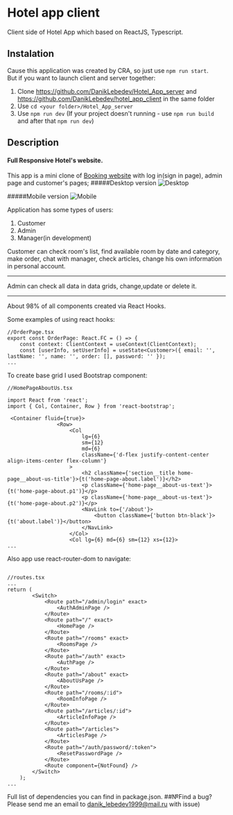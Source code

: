 
# Hotel app client
Client side of Hotel App which based on ReactJS, Typescript.
## Instalation
Cause this application was created by CRA, so just use 
```npm run start```.    
But if you want to launch client and server together:   
1. Clone https://github.com/DanikLebedev/Hotel_App_server and https://github.com/DanikLebedev/hotel_app_client in the same folder
2. Use ```cd <your folder>/Hotel_App_server``` 
3. Use 
```npm run dev```
(If your project doesn't running - use ```npm run build``` and after that  ```npm run dev```)
## Description
#### Full Responsive Hotel's website.
This app is a mini clone of [Booking website](https://www.booking.com/) with log in(sign in page), admin page and customer's pages;
#####Desktop version
![Desktop](Home_page_desktop.gif)

#####Mobile version
![Mobile](Home_page_mobile.gif)

Application has some types of users:
1. Customer
2. Admin
3. Manager(in development)

Customer can check room's list, find available room by date and category, make order, chat with manager, check articles, change his own information in personal account.
***
Admin can check all data in data grids, change,update or delete it.
***
About 98% of all components created via React Hooks.

Some examples of using react hooks:
```
//OrderPage.tsx
export const OrderPage: React.FC = () => {
    const context: ClientContext = useContext(ClientContext);
    const [userInfo, setUserInfo] = useState<Customer>({ email: '', lastName: '', name: '', order: [], password: '' });
...
```
To create base grid I used Bootstrap component: 
```
//HomePageAboutUs.tsx

import React from 'react';
import { Col, Container, Row } from 'react-bootstrap';

 <Container fluid={true}>
                <Row>
                    <Col
                        lg={6}
                        sm={12}
                        md={6}
                        className={'d-flex justify-content-center align-items-center flex-column'}
                    >
                        <h2 className={'section__title home-page__about-us-title'}>{t('home-page-about.label')}</h2>
                        <p className={'home-page__about-us-text'}>{t('home-page-about.p1')}</p>
                        <p className={'home-page__about-us-text'}>{t('home-page-about.p2')}</p>
                        <NavLink to={'/about'}>
                            <button className={'button btn-black'}>{t('about.label')}</button>
                        </NavLink>
                    </Col>
                    <Col lg={6} md={6} sm={12} xs={12}>
...
```
Also app use react-router-dom to navigate:
```

//routes.tsx
...
return (
        <Switch>
            <Route path="/admin/login" exact>
                <AuthAdminPage />
            </Route>
            <Route path="/" exact>
                <HomePage />
            </Route>
            <Route path="/rooms" exact>
                <RoomsPage />
            </Route>
            <Route path="/auth" exact>
                <AuthPage />
            </Route>
            <Route path="/about" exact>
                <AboutUsPage />
            </Route>
            <Route path="/rooms/:id">
                <RoomInfoPage />
            </Route>
            <Route path="/articles/:id">
                <ArticleInfoPage />
            </Route>
            <Route path="/articles">
                <ArticlesPage />
            </Route>
            <Route path="/auth/password/:token">
                <ResetPasswordPage />
            </Route>
            <Route component={NotFound} />
        </Switch>
    );
...
```
Full list of dependencies you can find in package.json.
##№Find a bug?
Please send me an email to danik_lebedev1999@mail.ru with issue)
